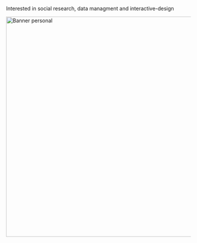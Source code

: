 
Interested in social research, data managment and interactive-design

<p align="left">
  <img src="https://d3nmwx7scpuzgc.cloudfront.net/sites/default/files/amazonas_003_0.jpg" alt="Banner personal" width="600"/>
</p>


